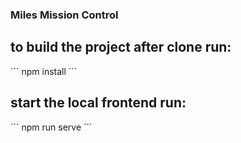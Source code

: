 ### Miles Mission Control

## to build the project after clone run:
´´´
npm install
´´´

## start the local frontend run:
´´´
npm run serve
´´´